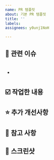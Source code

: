 ```yaml
---
name: PR 템플릿
about: 기본 PR 템플릿
title: ''
labels: 
assignees: y0unj1NoH

---
```


## 📌 관련 이슈

<!-- 관련된 이슈 번호를 #과 함께 작성해주세요 -->

- #

## ☑️ 작업한 내용

<!-- 작업한 내용을 간단히 설명해주세요 -->

## ⭐ 추가 개선사항

<!-- 추가로 작업할 내용을 간단하게 설명해주세요 -->

## 👀 참고 사항

<!-- 참고 사항을 설명해주세요 -->

## 📸 스크린샷

<!-- UI 변경사항이 있다면 스크린샷을 첨부해주세요 -->

